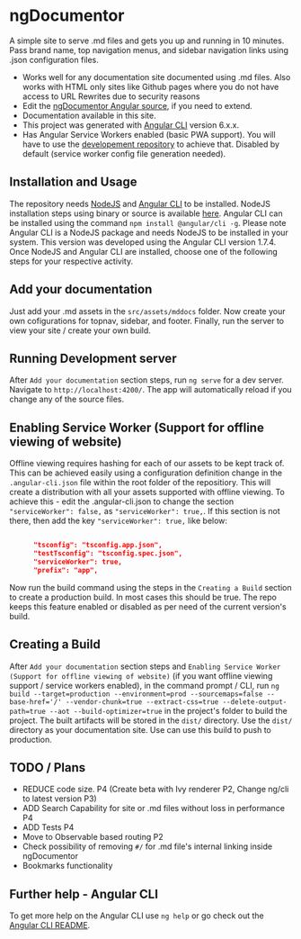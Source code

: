 # ngDocumentor


A simple site to serve .md files and gets you up and running in 10 minutes. 
Pass brand name, top navigation menus, and sidebar navigation links using .json configuration files.

* Works well for any documentation site documented using .md files. Also works with HTML only sites like Github pages where you do not have access to URL Rewrites due to security reasons
* Edit the [ngDocumentor Angular source](https://github.com/ngDocumentor/ngDocumentor), if you need to extend.
* Documentation available in this site.
* This project was generated with [Angular CLI](https://github.com/angular/angular-cli) version 6.x.x.
* Has Angular Service Workers enabled (basic PWA support). You will have to use the [developement repository](https://github.com/ngDocumentor/ngDocumentor) to achieve that. Disabled by default (service worker config file generation needed).


## Installation and Usage

The repository needs [NodeJS](https://nodejs.org/) and [Angular CLI](https://cli.angular.io/) to be installed. NodeJS installation steps using binary or source is available [here](https://nodejs.org/en/download/). Angular CLI can be installed using the command `npm install @angular/cli -g`. Please note Angular CLI is a NodeJS package and needs NodeJS to be installed in your system. This version was developed using the Angular CLI version 1.7.4. Once NodeJS and Angular CLI are installed, choose one of the following steps for your respective activity.


## Add your documentation

Just add your .md assets in the `src/assets/mddocs` folder. Now create your own cofigurations for topnav, sidebar, and footer. Finally, run the server to view your site / create your own build.


## Running Development server

After `Add your documentation` section steps, run `ng serve` for a dev server. Navigate to `http://localhost:4200/`. The app will automatically reload if you change any of the source files.


## Enabling Service Worker (Support for offline viewing of website)

Offline viewing requires hashing for each of our assets to be kept track of. This can be achieved easily using a configuration definition change in the `.angular-cli.json` file within the root folder of the repositiory. This will create a distribution with all your assets supported with offline viewing. To achieve this - edit the .angular-cli.json to change the section `"serviceWorker": false,` as `"serviceWorker": true,`. If this section is not there, then add the key `"serviceWorker": true,` like below:


```json

      "tsconfig": "tsconfig.app.json",
      "testTsconfig": "tsconfig.spec.json",
      "serviceWorker": true,
      "prefix": "app",

```


Now run the build command using the steps in the `Creating a Build` section to create a production build. In most cases this should be true. The repo keeps this feature enabled or disabled as per need of the current version's build.


## Creating a Build

After `Add your documentation` section steps and `Enabling Service Worker (Support for offline viewing of website)` (if you want offline viewing support / service workers enabled), in the command prompt / CLI, run `ng build --target=production --environment=prod --sourcemaps=false --base-href='/' --vendor-chunk=true --extract-css=true --delete-output-path=true --aot --build-optimizer=true` in the project's folder to build the project. The built artifacts will be stored in the `dist/` directory. Use the `dist/` directory as your documentation site. Use can use this build to push to production.


## TODO / Plans

* REDUCE code size. P4 (Create beta with Ivy renderer P2, Change ng/cli to latest version P3)
* ADD Search Capability for site or .md files without loss in performance P4
* ADD Tests P4
* Move to Observable based routing P2
* Check possibility of removing `#/` for .md file's internal linking inside ngDocumentor
* Bookmarks functionality

## Further help - Angular CLI

To get more help on the Angular CLI use `ng help` or go check out the [Angular CLI README](https://github.com/angular/angular-cli/blob/master/README.md).
